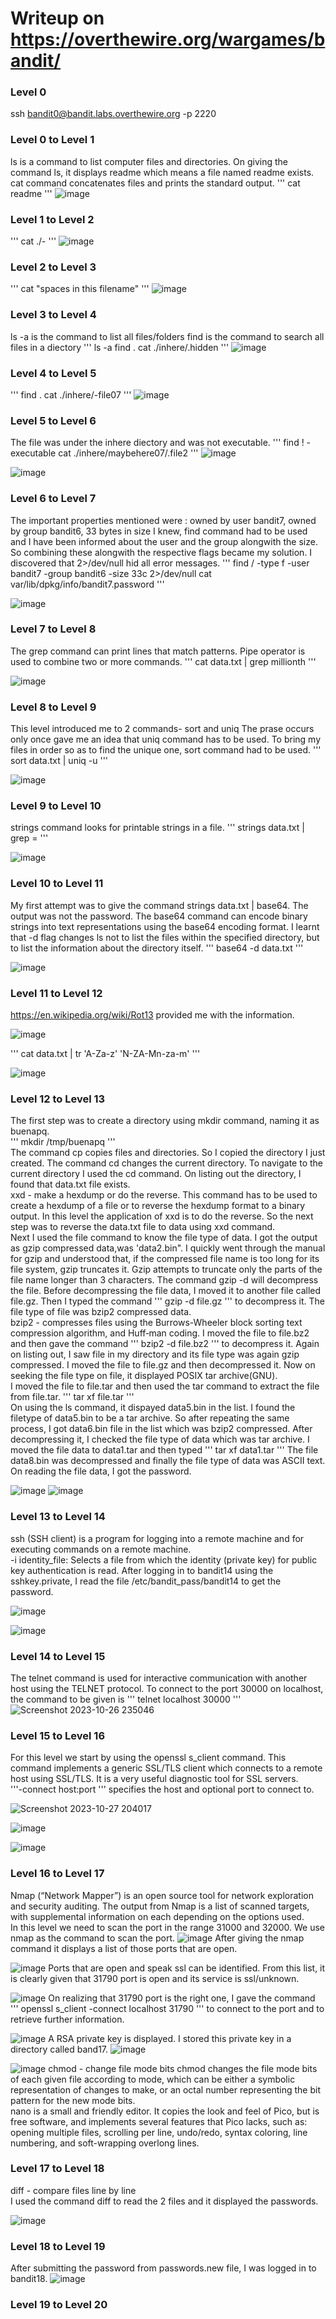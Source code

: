 # Writeup on https://overthewire.org/wargames/bandit/

### Level 0

ssh bandit0@bandit.labs.overthewire.org -p 2220

### Level 0 to Level 1
ls is a command to list computer files and directories. On giving the command ls, it displays readme which means a file named readme exists.
cat command concatenates files and prints the standard output. 
'''
cat readme
'''
![image](https://github.com/BuenaPeninnahQuadros/overthewire_bandit_writeup/assets/85785379/d8c748e7-f9a8-4154-9508-bbd94b45593b)


### Level 1 to Level 2

'''
cat ./-
'''
![image](https://github.com/BuenaPeninnahQuadros/overthewire_bandit_writeup/assets/85785379/2165f778-919a-4a74-9986-fb25f6d3009b)


### Level 2 to Level 3

'''
cat "spaces in this filename"
'''
![image](https://github.com/BuenaPeninnahQuadros/overthewire_bandit_writeup/assets/85785379/0ee08c70-6814-4c04-b5b2-758a99592060)


### Level 3 to Level 4

ls -a is the command to list all files/folders
find is the command to search all files in a diectory
'''
ls -a
find .
cat ./inhere/.hidden
'''
![image](https://github.com/BuenaPeninnahQuadros/overthewire_bandit_writeup/assets/85785379/72e077ce-0b1b-4ee1-9f4a-5e1e1e711c17)


### Level 4 to Level 5

'''
find .
cat ./inhere/-file07
'''
![image](https://github.com/BuenaPeninnahQuadros/overthewire_bandit_writeup/assets/85785379/54187ad2-b4fa-4852-9048-698edc1c4958)


### Level 5 to Level 6

The file was under the inhere diectory and was not executable.
'''
find \! -executable
cat ./inhere/maybehere07/.file2
'''
![image](https://github.com/BuenaPeninnahQuadros/overthewire_bandit_writeup/assets/85785379/521c5f2a-e776-4d27-b8ed-cdf4933efb8c)

![image](https://github.com/BuenaPeninnahQuadros/overthewire_bandit_writeup/assets/85785379/50defa66-515e-4d17-a8ea-e2145ba64a55)



### Level 6 to Level 7

The important properties mentioned were : owned by user bandit7, owned by group bandit6, 33 bytes in size
I knew, find command had to be used and I have been informed about the user and the group alongwith the size.
So combining these alongwith the respective flags became my solution. I discovered that 2>/dev/null hid all error messages.
'''
find / -type f -user bandit7 -group bandit6 -size 33c 2>/dev/null
cat var/lib/dpkg/info/bandit7.password
'''

![image](https://github.com/BuenaPeninnahQuadros/overthewire_bandit_writeup/assets/85785379/e86c2acd-d1a8-4ddf-80a2-82148fe85b8e)



### Level 7 to Level 8

The grep command can print lines that match patterns.
Pipe operator is used to combine two or more commands.
'''
cat data.txt | grep millionth
'''

![image](https://github.com/BuenaPeninnahQuadros/overthewire_bandit_writeup/assets/85785379/4b032560-fe9a-4082-89df-1c37c1e95bc5)


### Level 8 to Level 9

This level introduced me to 2 commands- sort and uniq
The prase occurs only once gave me an idea that uniq command has to be used. To bring my files in order so as to find the unique one, sort command had to be used.
'''
sort data.txt | uniq -u
'''

![image](https://github.com/BuenaPeninnahQuadros/overthewire_bandit_writeup/assets/85785379/f16d464f-537f-4b2c-b1e1-2d5d5afafba1)


### Level 9 to Level 10

strings command looks for printable strings in a file.
'''
strings data.txt | grep =
'''

![image](https://github.com/BuenaPeninnahQuadros/overthewire_bandit_writeup/assets/85785379/d3c06208-c3dd-4d73-81e8-2df4146c0d7c)

### Level 10 to Level 11

My first attempt was to give the command strings data.txt | base64. The output was not the password.
The base64 command can encode binary strings into text representations using the base64 encoding format.
I learnt that -d flag changes ls not to list the files within the specified directory, but to list the information about the directory itself.
'''
base64 -d data.txt
'''

![image](https://github.com/BuenaPeninnahQuadros/overthewire_bandit_writeup/assets/85785379/cd935254-cc23-435c-ace8-240192a83a2d)

### Level 11 to Level 12

https://en.wikipedia.org/wiki/Rot13 provided me with the information.

![image](https://github.com/BuenaPeninnahQuadros/overthewire_bandit_writeup/assets/85785379/4ce97adc-b254-458a-8fc6-39705cf63cef)


'''
cat data.txt | tr 'A-Za-z' 'N-ZA-Mn-za-m'
'''

![image](https://github.com/BuenaPeninnahQuadros/overthewire_bandit_writeup/assets/85785379/f6727feb-d4ec-43dc-b072-939641cdb2cb)


### Level 12 to Level 13

The first step was to create a directory using mkdir command, naming it as buenapq. <br>
'''
mkdir /tmp/buenapq
'''
<br>
The command cp copies files and directories. So I copied the directory I just created.
The command cd changes the current directory. To navigate to the current directory I used the cd command. On listing out the directory, I found that data.txt file exists. <br>
xxd - make a hexdump or do the reverse. This command has to be used to create a hexdump of a file or to reverse the hexdump format to a binary output. In this level the application of xxd is to do the reverse. So the next step was to reverse the data.txt file to data using xxd command. <br>
Next I used the file command to know the file type of data. I got the output as gzip compressed data,was 'data2.bin".
I quickly went through the manual for gzip and understood that, if  the  compressed  file  name is too long for its file system, gzip truncates it.  Gzip attempts to truncate only the parts of the file name longer than 3 characters. The command gzip -d will decompress the file.
Before decompressing the file data, I moved it to another file called file.gz. Then I typed the command ''' gzip -d file.gz ''' to decompress it. 
The file type of file was bzip2 compressed data. <br>
bzip2 - compresses  files  using the Burrows-Wheeler block sorting text compression algorithm, and Huff‐man coding.
I moved the file to file.bz2 and then gave the command ''' bzip2 -d file.bz2 ''' to decompress it. Again on listing out, I saw file in my directory and its file type was again gzip compressed. I moved the file to file.gz and then decompressed it.
Now on seeking the file type on file, it displayed POSIX tar archive(GNU). <br>
I moved the file to file.tar and then used the tar command to extract the file from file.tar.
'''
tar xf file.tar
'''
<br>
On using the ls command, it dispayed data5.bin in the list. I found the filetype of data5.bin to be a tar archive. So after repeating the same process, I got data6.bin file in the list which was bzip2 compressed. After decompressing it, I checked the file type of data which was tar archive.
I moved the file data to data1.tar and then typed ''' tar xf data1.tar '''
The file data8.bin was decompressed and finally the file type of data was ASCII text. <br>
On reading the file data, I got the password.

![image](https://github.com/BuenaPeninnahQuadros/overthewire_bandit_writeup/assets/85785379/6b89da0d-4a87-4c4c-b060-ca9ff3408ae6)
![image](https://github.com/BuenaPeninnahQuadros/overthewire_bandit_writeup/assets/85785379/ece9c9b6-388f-4fd7-be7c-f4278bf76ab2)

### Level 13 to Level 14

ssh (SSH client) is a program for logging into a remote machine and for executing commands on a remote machine. <br>
 -i identity_file:  Selects a file from which the identity (private key) for public key authentication is read.
 After logging in to bandit14 using the sshkey.private, I read the file /etc/bandit_pass/bandit14 to get the password.

![image](https://github.com/BuenaPeninnahQuadros/overthewire_bandit_writeup/assets/85785379/bc1415aa-8504-4764-a945-e42fa4cd9d15)


![image](https://github.com/BuenaPeninnahQuadros/overthewire_bandit_writeup/assets/85785379/e376947c-95de-494b-ae2a-c11898b6dc6c)


### Level 14 to Level 15

 The telnet command is used for interactive communication with another host using the TELNET protocol. To connect to the port 30000 on localhost, the command to be given is ''' telnet localhost 30000 '''
![Screenshot 2023-10-26 235046](https://github.com/BuenaPeninnahQuadros/overthewire_bandit_writeup/assets/85785379/db00e42f-be53-4a5d-92ac-3dec18165787)

### Level 15 to Level 16

For this level we start by using the openssl s_client command.  This command implements a generic SSL/TLS client which connects to a remote host using SSL/TLS. It is a very useful diagnostic tool for SSL servers.   <br>
'''-connect host:port ''' specifies the host and optional port to connect to.
           
![Screenshot 2023-10-27 204017](https://github.com/BuenaPeninnahQuadros/overthewire_bandit_writeup/assets/85785379/bf270cff-4125-404d-89be-e1ecb7166ee2)

![image](https://github.com/BuenaPeninnahQuadros/overthewire_bandit_writeup/assets/85785379/34890f04-884b-42bb-949a-9401def23607)

![image](https://github.com/BuenaPeninnahQuadros/overthewire_bandit_writeup/assets/85785379/53ea1af8-aeea-4709-ae83-c5697d324ce8)

### Level 16 to Level 17

 Nmap (“Network Mapper”) is an open source tool for network exploration and security auditing. The output from Nmap is a list of scanned targets, with supplemental information on each depending on the options used. <br>
 In this level we need to scan the port in the range 31000 and 32000. We use nmap as the command to scan the port.
![image](https://github.com/BuenaPeninnahQuadros/overthewire_bandit_writeup/assets/85785379/94224a9c-b602-4149-963c-f3865d0681e6)
After giving the nmap command it displays a list of those ports that are open.

![image](https://github.com/BuenaPeninnahQuadros/overthewire_bandit_writeup/assets/85785379/9f412a91-c7d3-4128-8ac1-0ddfee190c16)
Ports that are open and speak ssl can be identified. From this list, it is clearly given that 31790 port is open and its service is ssl/unknown.

![image](https://github.com/BuenaPeninnahQuadros/overthewire_bandit_writeup/assets/85785379/88a7516c-3956-427a-847d-9553a8d4d417)
On realizing that 31790 port is the right one, I gave the command ''' openssl s_client -connect localhost 31790 ''' to connect to the port and to retrieve further information.

![image](https://github.com/BuenaPeninnahQuadros/overthewire_bandit_writeup/assets/85785379/b34d3af3-404a-43b2-96b3-76664c84ed2f)
A RSA private key is displayed.
I stored this private key in a directory called band17.
![image](https://github.com/BuenaPeninnahQuadros/overthewire_bandit_writeup/assets/85785379/f058c37f-a9b8-4de6-8369-7d450771f177)

![image](https://github.com/BuenaPeninnahQuadros/overthewire_bandit_writeup/assets/85785379/4e6da509-df2e-46ca-ad65-e03781d822b2)
  chmod - change file mode bits
 chmod changes the file mode bits of each given file according to mode, which can be either a symbolic representation of changes to make, or an octal  number  representing the bit pattern for the new mode bits. <br>
 nano  is  a  small and friendly editor.  It copies the look and feel of Pico, but is free software, and implements several features that Pico lacks, such as: opening multiple files, scrolling per line, undo/redo, syntax coloring, line numbering, and soft-wrapping overlong lines.

### Level 17 to Level 18

  diff - compare files line by line <br>
  I used the command diff to read the 2 files and it displayed the passwords.  

![image](https://github.com/BuenaPeninnahQuadros/overthewire_bandit_writeup/assets/85785379/87d162de-249e-4da3-a6af-a1363261ad04)

### Level 18 to Level 19

After submitting the password from passwords.new file, I was logged in to bandit18.
![image](https://github.com/BuenaPeninnahQuadros/overthewire_bandit_writeup/assets/85785379/6d9e1813-343b-4f27-a3bb-3a08018ccfb8)

### Level 19 to Level 20





















